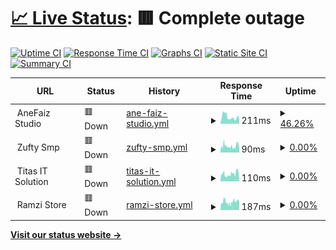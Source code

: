 # [📈 Live Status](https://stats.anefaiz.biz.id): <!--live status--> **🟥 Complete outage**

[![Uptime CI](https://github.com/AneFaiz/stats/workflows/Uptime%20CI/badge.svg)](https://github.com/AneFaiz/stats/actions?query=workflow%3A%22Uptime+CI%22)
[![Response Time CI](https://github.com/AneFaiz/stats/workflows/Response%20Time%20CI/badge.svg)](https://github.com/AneFaiz/stats/actions?query=workflow%3A%22Response+Time+CI%22)
[![Graphs CI](https://github.com/AneFaiz/stats/workflows/Graphs%20CI/badge.svg)](https://github.com/AneFaiz/stats/actions?query=workflow%3A%22Graphs+CI%22)
[![Static Site CI](https://github.com/AneFaiz/stats/workflows/Static%20Site%20CI/badge.svg)](https://github.com/AneFaiz/stats/actions?query=workflow%3A%22Static+Site+CI%22)
[![Summary CI](https://github.com/AneFaiz/stats/workflows/Summary%20CI/badge.svg)](https://github.com/AneFaiz/stats/actions?query=workflow%3A%22Summary+CI%22)

<!--start: status pages-->
<!-- This summary is generated by Upptime (https://github.com/upptime/upptime) -->
<!-- Do not edit this manually, your changes will be overwritten -->
<!-- prettier-ignore -->
| URL | Status | History | Response Time | Uptime |
| --- | ------ | ------- | ------------- | ------ |
| <img alt="" src="https://icons.duckduckgo.com/ip3/null.ico" height="13"> AneFaiz Studio | 🟥 Down | [ane-faiz-studio.yml](https://github.com/AneFaiz/stats/commits/HEAD/history/ane-faiz-studio.yml) | <details><summary><img alt="Response time graph" src="./graphs/ane-faiz-studio/response-time-week.png" height="20"> 211ms</summary><br><a href="https://stats.anefaiz.biz.id/history/ane-faiz-studio"><img alt="Response time 266" src="https://img.shields.io/endpoint?url=https%3A%2F%2Fraw.githubusercontent.com%2FAneFaiz%2Fstats%2FHEAD%2Fapi%2Fane-faiz-studio%2Fresponse-time.json"></a><br><a href="https://stats.anefaiz.biz.id/history/ane-faiz-studio"><img alt="24-hour response time 0" src="https://img.shields.io/endpoint?url=https%3A%2F%2Fraw.githubusercontent.com%2FAneFaiz%2Fstats%2FHEAD%2Fapi%2Fane-faiz-studio%2Fresponse-time-day.json"></a><br><a href="https://stats.anefaiz.biz.id/history/ane-faiz-studio"><img alt="7-day response time 211" src="https://img.shields.io/endpoint?url=https%3A%2F%2Fraw.githubusercontent.com%2FAneFaiz%2Fstats%2FHEAD%2Fapi%2Fane-faiz-studio%2Fresponse-time-week.json"></a><br><a href="https://stats.anefaiz.biz.id/history/ane-faiz-studio"><img alt="30-day response time 266" src="https://img.shields.io/endpoint?url=https%3A%2F%2Fraw.githubusercontent.com%2FAneFaiz%2Fstats%2FHEAD%2Fapi%2Fane-faiz-studio%2Fresponse-time-month.json"></a><br><a href="https://stats.anefaiz.biz.id/history/ane-faiz-studio"><img alt="1-year response time 266" src="https://img.shields.io/endpoint?url=https%3A%2F%2Fraw.githubusercontent.com%2FAneFaiz%2Fstats%2FHEAD%2Fapi%2Fane-faiz-studio%2Fresponse-time-year.json"></a></details> | <details><summary><a href="https://stats.anefaiz.biz.id/history/ane-faiz-studio">46.26%</a></summary><a href="https://stats.anefaiz.biz.id/history/ane-faiz-studio"><img alt="All-time uptime 85.71%" src="https://img.shields.io/endpoint?url=https%3A%2F%2Fraw.githubusercontent.com%2FAneFaiz%2Fstats%2FHEAD%2Fapi%2Fane-faiz-studio%2Fuptime.json"></a><br><a href="https://stats.anefaiz.biz.id/history/ane-faiz-studio"><img alt="24-hour uptime 0.00%" src="https://img.shields.io/endpoint?url=https%3A%2F%2Fraw.githubusercontent.com%2FAneFaiz%2Fstats%2FHEAD%2Fapi%2Fane-faiz-studio%2Fuptime-day.json"></a><br><a href="https://stats.anefaiz.biz.id/history/ane-faiz-studio"><img alt="7-day uptime 46.26%" src="https://img.shields.io/endpoint?url=https%3A%2F%2Fraw.githubusercontent.com%2FAneFaiz%2Fstats%2FHEAD%2Fapi%2Fane-faiz-studio%2Fuptime-week.json"></a><br><a href="https://stats.anefaiz.biz.id/history/ane-faiz-studio"><img alt="30-day uptime 85.71%" src="https://img.shields.io/endpoint?url=https%3A%2F%2Fraw.githubusercontent.com%2FAneFaiz%2Fstats%2FHEAD%2Fapi%2Fane-faiz-studio%2Fuptime-month.json"></a><br><a href="https://stats.anefaiz.biz.id/history/ane-faiz-studio"><img alt="1-year uptime 85.71%" src="https://img.shields.io/endpoint?url=https%3A%2F%2Fraw.githubusercontent.com%2FAneFaiz%2Fstats%2FHEAD%2Fapi%2Fane-faiz-studio%2Fuptime-year.json"></a></details>
| <img alt="" src="https://icons.duckduckgo.com/ip3/null.ico" height="13"> Zufty Smp | 🟥 Down | [zufty-smp.yml](https://github.com/AneFaiz/stats/commits/HEAD/history/zufty-smp.yml) | <details><summary><img alt="Response time graph" src="./graphs/zufty-smp/response-time-week.png" height="20"> 90ms</summary><br><a href="https://stats.anefaiz.biz.id/history/zufty-smp"><img alt="Response time 164" src="https://img.shields.io/endpoint?url=https%3A%2F%2Fraw.githubusercontent.com%2FAneFaiz%2Fstats%2FHEAD%2Fapi%2Fzufty-smp%2Fresponse-time.json"></a><br><a href="https://stats.anefaiz.biz.id/history/zufty-smp"><img alt="24-hour response time 66" src="https://img.shields.io/endpoint?url=https%3A%2F%2Fraw.githubusercontent.com%2FAneFaiz%2Fstats%2FHEAD%2Fapi%2Fzufty-smp%2Fresponse-time-day.json"></a><br><a href="https://stats.anefaiz.biz.id/history/zufty-smp"><img alt="7-day response time 90" src="https://img.shields.io/endpoint?url=https%3A%2F%2Fraw.githubusercontent.com%2FAneFaiz%2Fstats%2FHEAD%2Fapi%2Fzufty-smp%2Fresponse-time-week.json"></a><br><a href="https://stats.anefaiz.biz.id/history/zufty-smp"><img alt="30-day response time 164" src="https://img.shields.io/endpoint?url=https%3A%2F%2Fraw.githubusercontent.com%2FAneFaiz%2Fstats%2FHEAD%2Fapi%2Fzufty-smp%2Fresponse-time-month.json"></a><br><a href="https://stats.anefaiz.biz.id/history/zufty-smp"><img alt="1-year response time 164" src="https://img.shields.io/endpoint?url=https%3A%2F%2Fraw.githubusercontent.com%2FAneFaiz%2Fstats%2FHEAD%2Fapi%2Fzufty-smp%2Fresponse-time-year.json"></a></details> | <details><summary><a href="https://stats.anefaiz.biz.id/history/zufty-smp">0.00%</a></summary><a href="https://stats.anefaiz.biz.id/history/zufty-smp"><img alt="All-time uptime 0.06%" src="https://img.shields.io/endpoint?url=https%3A%2F%2Fraw.githubusercontent.com%2FAneFaiz%2Fstats%2FHEAD%2Fapi%2Fzufty-smp%2Fuptime.json"></a><br><a href="https://stats.anefaiz.biz.id/history/zufty-smp"><img alt="24-hour uptime 0.00%" src="https://img.shields.io/endpoint?url=https%3A%2F%2Fraw.githubusercontent.com%2FAneFaiz%2Fstats%2FHEAD%2Fapi%2Fzufty-smp%2Fuptime-day.json"></a><br><a href="https://stats.anefaiz.biz.id/history/zufty-smp"><img alt="7-day uptime 0.00%" src="https://img.shields.io/endpoint?url=https%3A%2F%2Fraw.githubusercontent.com%2FAneFaiz%2Fstats%2FHEAD%2Fapi%2Fzufty-smp%2Fuptime-week.json"></a><br><a href="https://stats.anefaiz.biz.id/history/zufty-smp"><img alt="30-day uptime 0.06%" src="https://img.shields.io/endpoint?url=https%3A%2F%2Fraw.githubusercontent.com%2FAneFaiz%2Fstats%2FHEAD%2Fapi%2Fzufty-smp%2Fuptime-month.json"></a><br><a href="https://stats.anefaiz.biz.id/history/zufty-smp"><img alt="1-year uptime 0.06%" src="https://img.shields.io/endpoint?url=https%3A%2F%2Fraw.githubusercontent.com%2FAneFaiz%2Fstats%2FHEAD%2Fapi%2Fzufty-smp%2Fuptime-year.json"></a></details>
| <img alt="" src="https://icons.duckduckgo.com/ip3/null.ico" height="13"> Titas IT Solution | 🟥 Down | [titas-it-solution.yml](https://github.com/AneFaiz/stats/commits/HEAD/history/titas-it-solution.yml) | <details><summary><img alt="Response time graph" src="./graphs/titas-it-solution/response-time-week.png" height="20"> 110ms</summary><br><a href="https://stats.anefaiz.biz.id/history/titas-it-solution"><img alt="Response time 122" src="https://img.shields.io/endpoint?url=https%3A%2F%2Fraw.githubusercontent.com%2FAneFaiz%2Fstats%2FHEAD%2Fapi%2Ftitas-it-solution%2Fresponse-time.json"></a><br><a href="https://stats.anefaiz.biz.id/history/titas-it-solution"><img alt="24-hour response time 43" src="https://img.shields.io/endpoint?url=https%3A%2F%2Fraw.githubusercontent.com%2FAneFaiz%2Fstats%2FHEAD%2Fapi%2Ftitas-it-solution%2Fresponse-time-day.json"></a><br><a href="https://stats.anefaiz.biz.id/history/titas-it-solution"><img alt="7-day response time 110" src="https://img.shields.io/endpoint?url=https%3A%2F%2Fraw.githubusercontent.com%2FAneFaiz%2Fstats%2FHEAD%2Fapi%2Ftitas-it-solution%2Fresponse-time-week.json"></a><br><a href="https://stats.anefaiz.biz.id/history/titas-it-solution"><img alt="30-day response time 122" src="https://img.shields.io/endpoint?url=https%3A%2F%2Fraw.githubusercontent.com%2FAneFaiz%2Fstats%2FHEAD%2Fapi%2Ftitas-it-solution%2Fresponse-time-month.json"></a><br><a href="https://stats.anefaiz.biz.id/history/titas-it-solution"><img alt="1-year response time 122" src="https://img.shields.io/endpoint?url=https%3A%2F%2Fraw.githubusercontent.com%2FAneFaiz%2Fstats%2FHEAD%2Fapi%2Ftitas-it-solution%2Fresponse-time-year.json"></a></details> | <details><summary><a href="https://stats.anefaiz.biz.id/history/titas-it-solution">0.00%</a></summary><a href="https://stats.anefaiz.biz.id/history/titas-it-solution"><img alt="All-time uptime 0.02%" src="https://img.shields.io/endpoint?url=https%3A%2F%2Fraw.githubusercontent.com%2FAneFaiz%2Fstats%2FHEAD%2Fapi%2Ftitas-it-solution%2Fuptime.json"></a><br><a href="https://stats.anefaiz.biz.id/history/titas-it-solution"><img alt="24-hour uptime 0.00%" src="https://img.shields.io/endpoint?url=https%3A%2F%2Fraw.githubusercontent.com%2FAneFaiz%2Fstats%2FHEAD%2Fapi%2Ftitas-it-solution%2Fuptime-day.json"></a><br><a href="https://stats.anefaiz.biz.id/history/titas-it-solution"><img alt="7-day uptime 0.00%" src="https://img.shields.io/endpoint?url=https%3A%2F%2Fraw.githubusercontent.com%2FAneFaiz%2Fstats%2FHEAD%2Fapi%2Ftitas-it-solution%2Fuptime-week.json"></a><br><a href="https://stats.anefaiz.biz.id/history/titas-it-solution"><img alt="30-day uptime 0.02%" src="https://img.shields.io/endpoint?url=https%3A%2F%2Fraw.githubusercontent.com%2FAneFaiz%2Fstats%2FHEAD%2Fapi%2Ftitas-it-solution%2Fuptime-month.json"></a><br><a href="https://stats.anefaiz.biz.id/history/titas-it-solution"><img alt="1-year uptime 0.02%" src="https://img.shields.io/endpoint?url=https%3A%2F%2Fraw.githubusercontent.com%2FAneFaiz%2Fstats%2FHEAD%2Fapi%2Ftitas-it-solution%2Fuptime-year.json"></a></details>
| <img alt="" src="https://icons.duckduckgo.com/ip3/null.ico" height="13"> Ramzi Store | 🟥 Down | [ramzi-store.yml](https://github.com/AneFaiz/stats/commits/HEAD/history/ramzi-store.yml) | <details><summary><img alt="Response time graph" src="./graphs/ramzi-store/response-time-week.png" height="20"> 187ms</summary><br><a href="https://stats.anefaiz.biz.id/history/ramzi-store"><img alt="Response time 176" src="https://img.shields.io/endpoint?url=https%3A%2F%2Fraw.githubusercontent.com%2FAneFaiz%2Fstats%2FHEAD%2Fapi%2Framzi-store%2Fresponse-time.json"></a><br><a href="https://stats.anefaiz.biz.id/history/ramzi-store"><img alt="24-hour response time 169" src="https://img.shields.io/endpoint?url=https%3A%2F%2Fraw.githubusercontent.com%2FAneFaiz%2Fstats%2FHEAD%2Fapi%2Framzi-store%2Fresponse-time-day.json"></a><br><a href="https://stats.anefaiz.biz.id/history/ramzi-store"><img alt="7-day response time 187" src="https://img.shields.io/endpoint?url=https%3A%2F%2Fraw.githubusercontent.com%2FAneFaiz%2Fstats%2FHEAD%2Fapi%2Framzi-store%2Fresponse-time-week.json"></a><br><a href="https://stats.anefaiz.biz.id/history/ramzi-store"><img alt="30-day response time 176" src="https://img.shields.io/endpoint?url=https%3A%2F%2Fraw.githubusercontent.com%2FAneFaiz%2Fstats%2FHEAD%2Fapi%2Framzi-store%2Fresponse-time-month.json"></a><br><a href="https://stats.anefaiz.biz.id/history/ramzi-store"><img alt="1-year response time 176" src="https://img.shields.io/endpoint?url=https%3A%2F%2Fraw.githubusercontent.com%2FAneFaiz%2Fstats%2FHEAD%2Fapi%2Framzi-store%2Fresponse-time-year.json"></a></details> | <details><summary><a href="https://stats.anefaiz.biz.id/history/ramzi-store">0.00%</a></summary><a href="https://stats.anefaiz.biz.id/history/ramzi-store"><img alt="All-time uptime 0.00%" src="https://img.shields.io/endpoint?url=https%3A%2F%2Fraw.githubusercontent.com%2FAneFaiz%2Fstats%2FHEAD%2Fapi%2Framzi-store%2Fuptime.json"></a><br><a href="https://stats.anefaiz.biz.id/history/ramzi-store"><img alt="24-hour uptime 0.00%" src="https://img.shields.io/endpoint?url=https%3A%2F%2Fraw.githubusercontent.com%2FAneFaiz%2Fstats%2FHEAD%2Fapi%2Framzi-store%2Fuptime-day.json"></a><br><a href="https://stats.anefaiz.biz.id/history/ramzi-store"><img alt="7-day uptime 0.00%" src="https://img.shields.io/endpoint?url=https%3A%2F%2Fraw.githubusercontent.com%2FAneFaiz%2Fstats%2FHEAD%2Fapi%2Framzi-store%2Fuptime-week.json"></a><br><a href="https://stats.anefaiz.biz.id/history/ramzi-store"><img alt="30-day uptime 0.00%" src="https://img.shields.io/endpoint?url=https%3A%2F%2Fraw.githubusercontent.com%2FAneFaiz%2Fstats%2FHEAD%2Fapi%2Framzi-store%2Fuptime-month.json"></a><br><a href="https://stats.anefaiz.biz.id/history/ramzi-store"><img alt="1-year uptime 0.00%" src="https://img.shields.io/endpoint?url=https%3A%2F%2Fraw.githubusercontent.com%2FAneFaiz%2Fstats%2FHEAD%2Fapi%2Framzi-store%2Fuptime-year.json"></a></details>

<!--end: status pages-->

[**Visit our status website →**](https://stats.anefaiz.biz.id)
